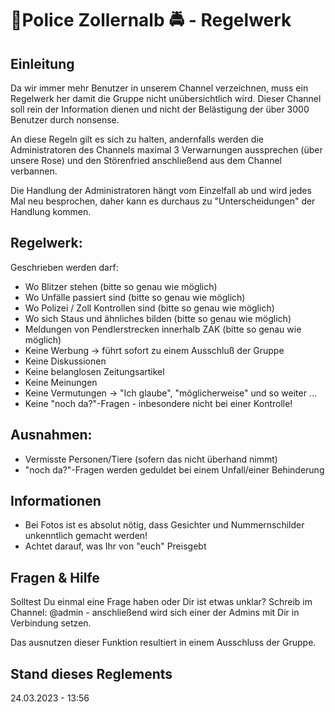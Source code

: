 
# 🚨Police Zollernalb 🚔 - Regelwerk




## Einleitung

Da wir immer mehr Benutzer in unserem Channel verzeichnen, muss ein Regelwerk her damit die Gruppe nicht unübersichtlich wird.
Dieser Channel soll rein der Information dienen und nicht der Belästigung der über 3000 Benutzer durch nonsense.

An diese Regeln gilt es sich zu halten, andernfalls werden die Administratoren des Channels maximal 3 Verwarnungen aussprechen (über unsere Rose) und den Störenfried anschließend aus dem Channel verbannen.

Die Handlung der Administratoren hängt vom Einzelfall ab und wird jedes Mal neu besprochen, daher kann es durchaus zu "Unterscheidungen" der Handlung kommen.

## Regelwerk:

 Geschrieben werden darf:

- Wo Blitzer stehen (bitte so genau wie möglich)
- Wo Unfälle passiert sind (bitte so genau wie möglich)
- Wo Polizei / Zoll Kontrollen sind (bitte so genau wie möglich)
- Wo sich Staus und ähnliches bilden (bitte so genau wie möglich)
- Meldungen von Pendlerstrecken innerhalb ZAK (bitte so genau wie möglich)
- Keine Werbung -> führt sofort zu einem Ausschluß der Gruppe
- Keine Diskussionen
- Keine belanglosen Zeitungsartikel
- Keine Meinungen
- Keine Vermutungen -> "Ich glaube", "möglicherweise" und so weiter ...
- Keine "noch da?"-Fragen - inbesondere nicht bei einer Kontrolle!


## Ausnahmen:
- Vermisste Personen/Tiere (sofern das nicht überhand nimmt)
- "noch da?"-Fragen werden geduldet bei einem Unfall/einer Behinderung

## Informationen

* Bei Fotos ist es absolut nötig, dass Gesichter und Nummernschilder unkenntlich gemacht werden!
* Achtet darauf, was Ihr von "euch" Preisgebt



## Fragen & Hilfe

Solltest Du einmal eine Frage haben oder Dir ist etwas unklar?
Schreib im Channel: @admin - anschließend wird sich einer der Admins mit Dir in Verbindung setzen.

Das ausnutzen dieser Funktion resultiert in einem Ausschluss der Gruppe.

## Stand dieses Reglements
24.03.2023 - 13:56
